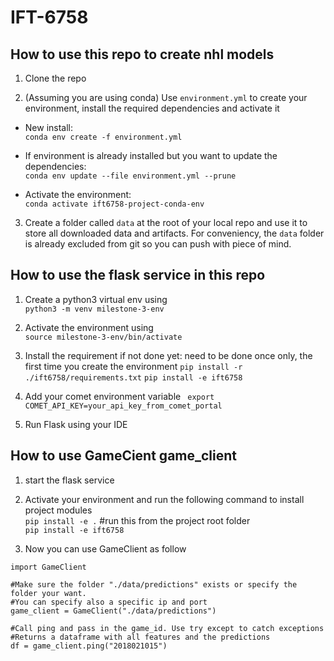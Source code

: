 # IFT-6758

## How to use this repo to create nhl models
1. Clone the repo

2. (Assuming you are using conda) Use `environment.yml` to create your environment, install the required dependencies and activate it
  - New install: <br />
`conda env create -f environment.yml`

  - If environment is already installed but you want to update the dependencies: <br />
`conda env update --file environment.yml --prune`

  - Activate the environment: <br />
`conda activate ift6758-project-conda-env`

3. Create a folder called `data` at the root of your local repo and use it to store all downloaded data and artifacts.
For conveniency, the `data` folder is already excluded from git so you can push with piece of mind.

## How to use the flask service in this repo
1. Create a python3 virtual env using <br />
`python3 -m venv milestone-3-env`

2. Activate the environment using <br />
`source milestone-3-env/bin/activate`

3. Install the requirement if not done yet: need to be done once only, the first time you create the environment
`pip install -r ./ift6758/requirements.txt`
`pip install -e ift6758`

4. Add your comet environment variable
` export COMET_API_KEY=your_api_key_from_comet_portal`

5. Run Flask using your IDE


## How to use GameCient game_client 
1. start the flask service

2. Activate your environment and run the following command to install project modules <br />
`pip install -e .` #run this from the project root folder <br />
`pip install -e ift6758`

3. Now you can use GameClient as follow
```
import GameClient

#Make sure the folder "./data/predictions" exists or specify the folder your want.
#You can specify also a specific ip and port
game_client = GameClient("./data/predictions")

#Call ping and pass in the game_id. Use try except to catch exceptions
#Returns a dataframe with all features and the predictions
df = game_client.ping("2018021015")
```
